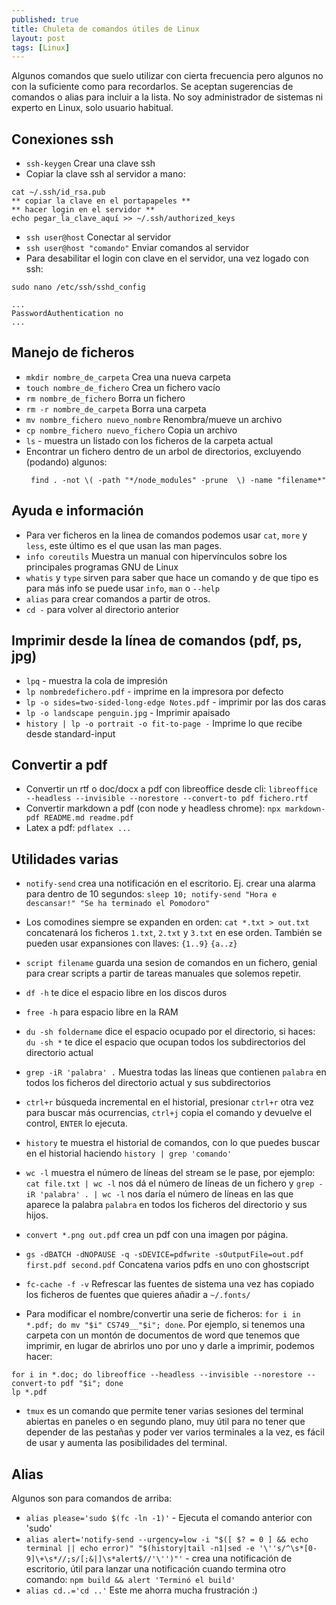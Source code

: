 ```yaml
---
published: true
title: Chuleta de comandos útiles de Linux
layout: post
tags: [Linux] 
---
```


Algunos comandos que suelo utilizar con cierta frecuencia pero algunos no con la suficiente como para recordarlos. Se aceptan sugerencias de comandos o alias para incluir a la lista. No soy administrador de sistemas ni experto en Linux, solo usuario habitual.

## Conexiones ssh

- `ssh-keygen` Crear una clave ssh
- Copiar la clave ssh al servidor a mano:

```
cat ~/.ssh/id_rsa.pub
** copiar la clave en el portapapeles **
** hacer login en el servidor **
echo pegar_la_clave_aquí >> ~/.ssh/authorized_keys
```

- `ssh user@host` Conectar al servidor
- `ssh user@host "comando"` Enviar comandos al servidor
- Para desabilitar el login con clave en el servidor, una vez logado con ssh:

```
sudo nano /etc/ssh/sshd_config

...
PasswordAuthentication no
...

```

## Manejo de ficheros

* `mkdir nombre_de_carpeta` Crea una nueva carpeta
* `touch nombre_de_fichero` Crea un fichero vacío
* `rm nombre_de_fichero` Borra un fichero
* `rm -r nombre_de_carpeta` Borra una carpeta
* `mv nombre_fichero nuevo_nombre` Renombra/mueve un archivo
* `cp nombre_fichero nuevo_fichero` Copia un archivo
* `ls` - muestra un listado con los ficheros de la carpeta actual
* Encontrar un fichero dentro de un arbol de directorios, excluyendo (podando) algunos:
  ```
   find . -not \( -path "*/node_modules" -prune  \) -name "filename*"
  ```

## Ayuda e información

* Para ver ficheros en la linea de comandos podemos usar `cat`, `more` y `less`, este último es el que usan las man pages.
* `info coreutils` Muestra un manual con hipervínculos sobre los principales programas GNU de Linux
* `whatis` y `type` sirven para saber que hace un comando y de que tipo es para más info se puede usar `info`, `man` o `--help`
* `alias` para crear comandos a partir de otros.
* `cd -` para volver al directorio anterior

## Imprimir desde la línea de comandos (pdf, ps, jpg)

* `lpq` - muestra la cola de impresión
* `lp nombredefichero.pdf` - imprime en la impresora por defecto
* `lp -o sides=two-sided-long-edge Notes.pdf` - imprimir por las dos caras
* `lp -o landscape penguin.jpg` - Imprimir apaisado
* `history | lp -o portrait -o fit-to-page -` Imprime lo que recibe desde standard-input

## Convertir a pdf

* Convertir un rtf o doc/docx a pdf con libreoffice desde cli:
    `libreoffice --headless --invisible --norestore --convert-to pdf fichero.rtf`
* Convertir markdown a pdf (con node y headless chrome):
    `npx markdown-pdf README.md readme.pdf`
* Latex a pdf:
    `pdflatex ...`

## Utilidades varias

* `notify-send` crea una notificación en el escritorio. Ej. crear una alarma para dentro de 10 segundos: `sleep 10; notify-send "Hora e descansar!" "Se ha terminado el Pomodoro"`
* Los comodines siempre se expanden en orden: `cat *.txt > out.txt` concatenará los ficheros `1.txt`, `2.txt` y `3.txt` en ese orden. También se pueden usar expansiones con llaves: `{1..9}` `{a..z}`  
* `script filename` guarda una sesion de comandos en un fichero, genial para crear scripts a partir de tareas manuales que solemos repetir.
* `df -h` te dice el espacio libre en los discos duros
* `free -h` para espacio libre en la RAM
* `du -sh foldername` dice el espacio ocupado por el directorio, si haces: `du -sh *` te dice el espacio que ocupan todos los subdirectorios del directorio actual

* `grep -iR 'palabra' .` Muestra todas las líneas que contienen `palabra` en todos los ficheros del directorio actual y sus subdirectorios
* `ctrl+r` búsqueda incremental en el historial, presionar `ctrl+r` otra vez para buscar más ocurrencias, `ctrl+j` copia el comando y devuelve el control, `ENTER` lo ejecuta.
* `history` te muestra el historial de comandos, con lo que puedes buscar en el historial haciendo `history | grep 'comando'`
* `wc -l` muestra el número de líneas del stream se le pase, por ejemplo: `cat file.txt | wc -l` nos dá el número de líneas de un fichero y `grep -iR 'palabra' . | wc -l` nos daría el número de líneas en las que aparece la palabra `palabra` en todos los ficheros del directorio y sus hijos.
* `convert *.png out.pdf` crea un pdf con una imagen por página.
* `gs -dBATCH -dNOPAUSE -q -sDEVICE=pdfwrite -sOutputFile=out.pdf first.pdf second.pdf` Concatena varios pdfs en uno con ghostscript
* `fc-cache -f -v` Refrescar las fuentes de sistema una vez has copiado los ficheros de fuentes que quieres añadir a `~/.fonts/`
* Para modificar el nombre/convertir una serie de ficheros: `for i in *.pdf; do mv "$i" CS749__"$i"; done`. Por ejemplo, si tenemos una carpeta con un montón de documentos de word que tenemos que imprimir, en lugar de abrirlos uno por uno y darle a imprimir, podemos hacer:

```shell
for i in *.doc; do libreoffice --headless --invisible --norestore --convert-to pdf "$i"; done
lp *.pdf
```

* `tmux` es un comando que permite tener varias sesiones del terminal abiertas en paneles o en segundo plano, muy útil para no tener que depender de las pestañas y poder ver varios terminales a la vez, es fácil de usar y aumenta las posibilidades del terminal.

## Alias

Algunos son para comandos de arriba:

* `alias please='sudo $(fc -ln -1)'` - Ejecuta el comando anterior con 'sudo'
* `alias alert='notify-send --urgency=low -i "$([ $? = 0 ] && echo terminal || echo error)" "$(history|tail -n1|sed -e '\''s/^\s*[0-9]\+\s*//;s/[;&|]\s*alert$//'\'')"'` - crea una notificación de escritorio, útil para lanzar una notificación cuando termina otro comando: `npm build && alert 'Terminó el build'`
* `alias cd..='cd ..'` Este me ahorra mucha frustración :)
